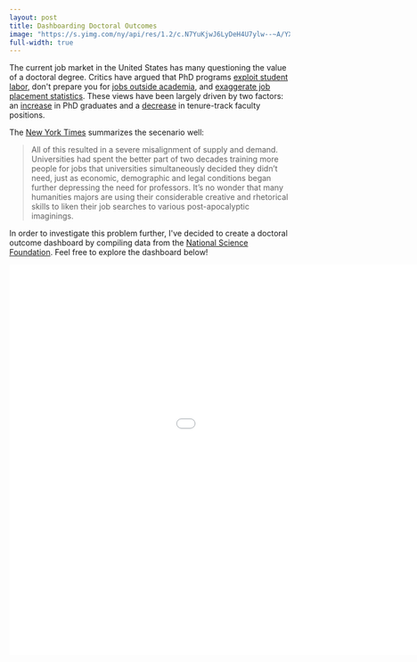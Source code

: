 ```yaml
---
layout: post
title: Dashboarding Doctoral Outcomes
image: "https://s.yimg.com/ny/api/res/1.2/c.N7YuKjwJ6LyDeH4U7ylw--~A/YXBwaWQ9aGlnaGxhbmRlcjtzbT0xO3c9ODAw/http://media.zenfs.com/en-US/homerun/hello_giggles_454/7a589b1df2b7fd1f873a544c8043c080"
full-width: true
---
```

The current job market in the United States has many questioning the value of a doctoral degree. Critics have argued that PhD programs [exploit student labor](https://www.theguardian.com/higher-education-network/2018/may/18/academia-exploitation-university-mental-health-professors-plagiarism), don't prepare you for [jobs outside academia](https://community.chronicle.com/news/2223-odds-are-your-doctorate-will-not-prepare-you-for-a-profession-outside-academe), and [exaggerate job placement statistics](https://www.sciencemag.org/careers/2016/06/fool-s-gold-phd-employment-data). These views have been largely driven by two factors: an [increase](https://ncses.nsf.gov/pubs/nsf19301/report/who-earns-a-u-s-doctorate) in PhD graduates and a [decrease](https://www.aaup.org/news/data-snapshot-contingent-faculty-us-higher-ed#.X4XIMdBKjtV) in tenure-track faculty positions.

The [New York Times](https://www.nytimes.com/2020/03/05/upshot/academic-job-crisis-phd.html) summarizes the secenario well:

>All of this resulted in a severe misalignment of supply and demand. Universities had spent the better part of two decades training more people for jobs that universities simultaneously decided they didn’t need, just as economic, demographic and legal conditions began further depressing the need for professors. It’s no wonder that many humanities majors are using their considerable creative and rhetorical skills to liken their job searches to various post-apocalyptic imaginings.
>

In order to investigate this problem further, I've decided to create a doctoral outcome dashboard by compiling data from the [National Science Foundation](https://ncses.nsf.gov/pubs/nsf19301/data). Feel free to explore the dashboard below!

<iframe width=1200 height= 700 frameborder=0 scrolling="no" src="//plotly.com/dashboard/joekrinke15:8/embed"></iframe>
